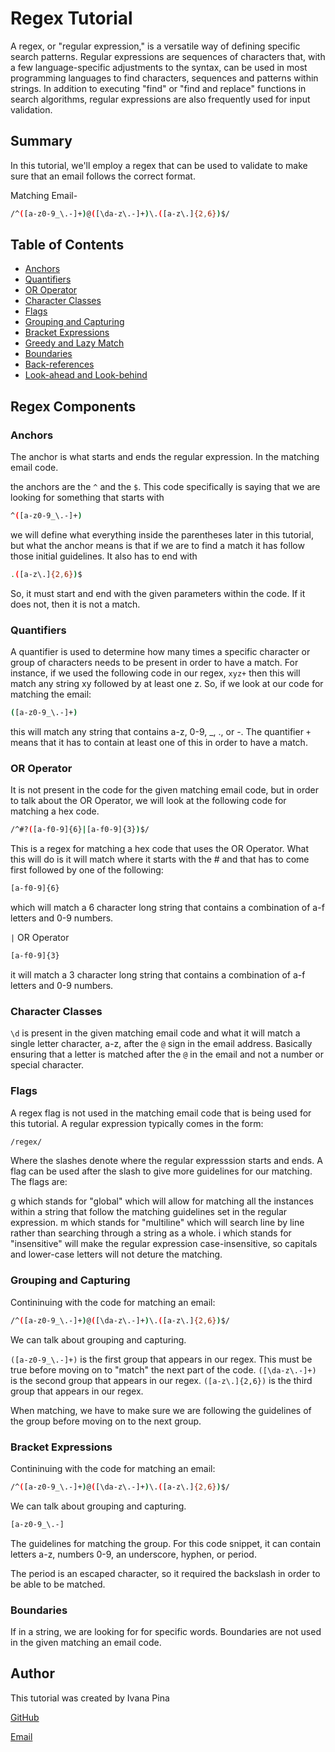# Regex Tutorial

A regex, or "regular expression," is a versatile way of defining specific search patterns. Regular expressions are sequences of characters that, with a few language-specific adjustments to the syntax, can be used in most programming languages to find characters, sequences and patterns within strings. In addition to executing "find" or "find and replace" functions in search algorithms, regular expressions are also frequently used for input validation.

## Summary

In this tutorial, we'll employ a regex that can be used to validate to make sure that an email follows the correct format.

Matching Email-

```sh 
/^([a-z0-9_\.-]+)@([\da-z\.-]+)\.([a-z\.]{2,6})$/ 
```

## Table of Contents

- [Anchors](#anchors)
- [Quantifiers](#quantifiers)
- [OR Operator](#or-operator)
- [Character Classes](#character-classes)
- [Flags](#flags)
- [Grouping and Capturing](#grouping-and-capturing)
- [Bracket Expressions](#bracket-expressions)
- [Greedy and Lazy Match](#greedy-and-lazy-match)
- [Boundaries](#boundaries)
- [Back-references](#back-references)
- [Look-ahead and Look-behind](#look-ahead-and-look-behind)

## Regex Components

### Anchors

The anchor is what starts and ends the regular expression. In the matching email code.

the anchors are the `^` and the `$`. This code specifically is saying that we are looking for something that starts with 

```sh
^([a-z0-9_\.-]+)
```

we will define what everything inside the parentheses later in this tutorial, but what the anchor means is that if we are to find a match it has follow those initial guidelines. It also has to end with 
```sh
.([a-z\.]{2,6})$
```

So, it must start and end with the given parameters within the code. If it does not, then it is not a match.

### Quantifiers

A quantifier is used to determine how many times a specific character or group of characters needs to be present in order to have a match. For instance, if we used the following code in our regex, `xyz+` then this will match any string xy followed by at least one z. So, if we look at our code for matching the email:

```sh
([a-z0-9_\.-]+)
```
this will match any string that contains a-z, 0-9, _, ., or -. The quantifier `+` means that it has to contain at least one of this in order to have a match.


### OR Operator

It is not present in the code for the given matching email code, but in order to talk about the OR Operator, we will look at the following code for matching a hex code.

```sh
/^#?([a-f0-9]{6}|[a-f0-9]{3})$/
```
This is a regex for matching a hex code that uses the OR Operator. What this will do is it will match where it starts with the # and that has to come first followed by one of the following:

```sh
[a-f0-9]{6}
```
which will match a 6 character long string that contains a combination of a-f letters and 0-9 numbers.

`|` OR Operator

```sh
[a-f0-9]{3}
```
it will match a 3 character long string that contains a combination of a-f letters and 0-9 numbers.

### Character Classes

`\d` is present in the given matching email code and what it will match a single letter character, a-z, after the `@` sign in the email address. Basically ensuring that a letter is matched after the `@` in the email and not a number or special character.

### Flags

A regex flag is not used in the matching email code that is being used for this tutorial. A regular expression typically comes in the form:

```sh
/regex/
```
Where the slashes denote where the regular expresssion starts and ends. A flag can be used after the slash to give more guidelines for our matching. The flags are:

g which stands for "global" which will allow for matching all the instances within a string that follow the matching guidelines set in the regular expression.
m which stands for "multiline" which will search line by line rather than searching through a string as a whole.
i which stands for "insensitive" will make the regular expression case-insensitive, so capitals and lower-case letters will not deture the matching.

### Grouping and Capturing

Contininuing with the code for matching an email:

```sh
/^([a-z0-9_\.-]+)@([\da-z\.-]+)\.([a-z\.]{2,6})$/
```
We can talk about grouping and capturing.

`([a-z0-9_\.-]+)` is the first group that appears in our regex. This must be true before moving on to "match" the next part of the code. `([\da-z\.-]+)` is the second group that appears in our regex. `([a-z\.]{2,6})` is the third group that appears in our regex.

When matching, we have to make sure we are following the guidelines of the group before moving on to the next group.

### Bracket Expressions

Contininuing with the code for matching an email:

```sh
/^([a-z0-9_\.-]+)@([\da-z\.-]+)\.([a-z\.]{2,6})$/
```

We can talk about grouping and capturing.

```sh
[a-z0-9_\.-]
```
The guidelines for matching the group. For this code snippet, it can contain letters a-z, numbers 0-9, an underscore, hyphen, or period.

The period is an escaped character, so it required the backslash in order to be able to be matched.

### Boundaries

If in a string, we are looking for for specific words. Boundaries are not used in the given matching an email code.

## Author

This tutorial was created by Ivana Pina

[GitHub](https://github.com/ivanapina/)

[Email](ivanapina@gmail.com)